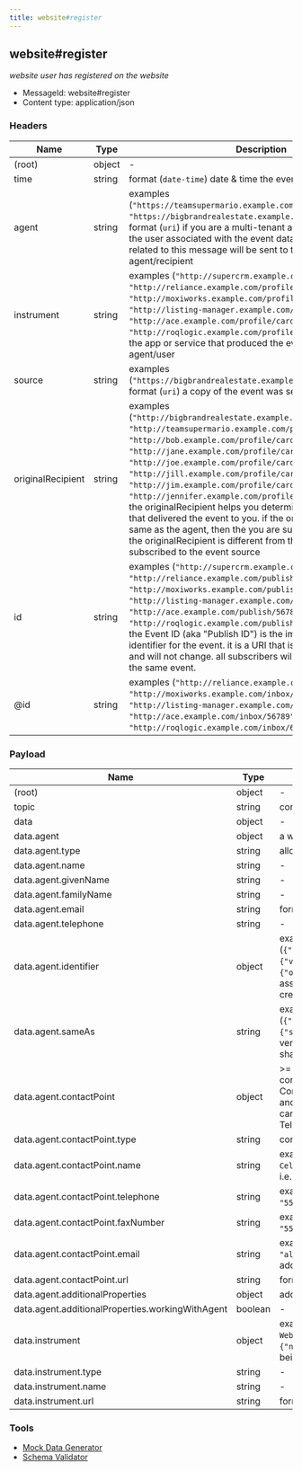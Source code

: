 ```yaml
---
title: website#register
---
```

## website#register

*website user has registered on the website*

* MessageId: website#register
* Content type: application/json

### Headers

| Name | Type | Description |
|---|---|---|
| (root) | object | - |
| time | string | format (`date-time`) date & time the event was produced |
| agent | string | examples (`"https://teamsupermario.example.com/profile/card#me"`, `"https://bigbrandrealestate.example.com/profile/card#me"`) format (`uri`) if you are a multi-tenant app, then the agent is the user associated with the event data. any future events related to this message will be sent to the same agent/recipient |
| instrument | string | examples (`"http://supercrm.example.com/profile/card#me"`, `"http://reliance.example.com/profile/card#me"`, `"http://moxiworks.example.com/profile/card#me"`, `"http://listing-manager.example.com/profile/card#me"`, `"http://ace.example.com/profile/card#me"`, `"http://roqlogic.example.com/profile/card#me"`) format (`uri`) the app or service that produced the event on behalf of the agent/user |
| source | string | examples (`"https://bigbrandrealestate.example.com/profile/card#me"`) format (`uri`) a copy of the event was sent to the source(s). |
| originalRecipient | string | examples (`"http://bigbrandrealestate.example.com/profile/card#me"`, `"http://teamsupermario.example.com/profile/card#me"`, `"http://bob.example.com/profile/card#me"`, `"http://jane.example.com/profile/card#me"`, `"http://joe.example.com/profile/card#me"`, `"http://jill.example.com/profile/card#me"`, `"http://jim.example.com/profile/card#me"`, `"http://jennifer.example.com/profile/card#me"`) format (`uri`) the originalRecipient helps you determine the subscription that delivered the event to you. if the originalRecipient is the same as the agent, then the you are subscribed to the agent. if the originalRecipient is different from the agent, then you are subscribed to the event source |
| id | string | examples (`"http://supercrm.example.com/publish/12345"`, `"http://reliance.example.com/publish/23456"`, `"http://moxiworks.example.com/publish/34567"`, `"http://listing-manager.example.com/publish/45678"`, `"http://ace.example.com/publish/56789"`, `"http://roqlogic.example.com/publish/67890"`) format (`uri`) the Event ID (aka "Publish ID") is the immutable canonical identifier for the event. it is a URI that is unique to the event and will not change. all subscribers will receive the same id for the same event. |
| @id | string | examples (`"http://reliance.example.com/inbox/23456"`, `"http://moxiworks.example.com/inbox/34567"`, `"http://listing-manager.example.com/inbox/45678"`, `"http://ace.example.com/inbox/56789"`, `"http://roqlogic.example.com/inbox/67890"`) format (`uri`)  |

### Payload

| Name | Type | Description |
|---|---|---|
| (root) | object | - |
| topic | string | const (`"realestate/website#register"`)  |
| data | object | - |
| data.agent | object | a website user/visitor |
| data.agent.type | string | allowed (`"Person"`, `"Contact"`)  |
| data.agent.name | string | - |
| data.agent.givenName | string | - |
| data.agent.familyName | string | - |
| data.agent.email | string | format (`email`)  |
| data.agent.telephone | string | - |
| data.agent.identifier | object | examples (`{"salesforceid":"0031U00002XW1QWQA1"}`, `{"vendoraid":"123456"}`, `{"originating_system_id":"123456"}`) identifier assigned to a contact by the vendor who originally created the contact |
| data.agent.sameAs | string | examples (`{"amcecrmid":1234567,"salesForceId":"parsing"}`, `{"salesForceId":"ad4fa5f4as"}`) format (`uri`) vendor specific identifier for the user can be shared with other vendors to identify the user |
| data.agent.contactPoint | object | >= 3 properties A point of contact for the entity. By convention in the real estate domain, ContactPoints are preferred over telephone, email, and faxNumber so the ContactPoint.name property can be used to label values for example, Work Telephone, Home, as named contactPoint values. |
| data.agent.contactPoint.type | string | const (`"ContactPoint"`)  |
| data.agent.contactPoint.name | string | examples (`"Work"`, `"Home"`, `"Vacation"`, `"Bob's Cell"`, `"Alice's Work"`) a label for the contactPoint, i.e. 'Work', or 'Home' |
| data.agent.contactPoint.telephone | string | examples (`"555-555-5555"`, `"555-555-5555 x123"`, `"555-555-5555 ext. 123"`, `"+1-555-555-5555"`)  |
| data.agent.contactPoint.faxNumber | string | examples (`"555-555-5555"`, `"555-555-5555 x123"`, `"555-555-5555 ext. 123"`, `"+1-555-555-5555"`)  |
| data.agent.contactPoint.email | string | examples (`"bob@example.com"`, `"alice@example.com"`) format (`email`) an email address for the item. |
| data.agent.contactPoint.url | string | format (`uri`) primary URL for the item. |
| data.agent.additionalProperties | object | additional properties for the website user |
| data.agent.additionalProperties.workingWithAgent | boolean | - |
| data.instrument | object | examples (`{"type":"Website","name":"Agent Website","url":"https://www.example.com"}`, `{"name":"Agent App"}`) the site, app or service being on which the user action was observed. |
| data.instrument.type | string | - |
| data.instrument.name | string | - |
| data.instrument.url | string | format (`uri`)  |

### Tools

* [Mock Data Generator](/tools/mock-data-generator)
* [Schema Validator](/tools/validate)


